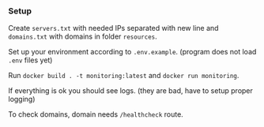 ### Setup
Create `servers.txt` with needed IPs separated with new line and `domains.txt` with domains in folder `resources`.

Set up your environment according to `.env.example`. (program does not load `.env` files yet)

Run `docker build . -t monitoring:latest` and `docker run monitoring`.

If everything is ok you should see logs. (they are bad, have to setup proper logging)

To check domains, domain needs `/healthcheck` route.